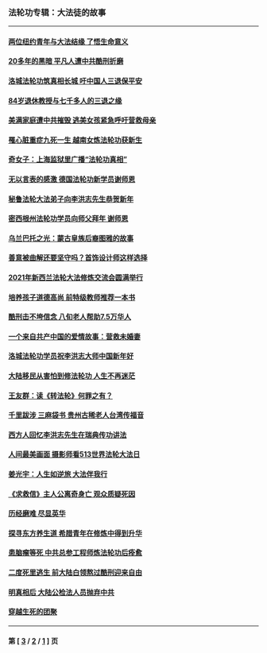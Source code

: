 ### 法轮功专辑：大法徒的故事
---
#### [两位纽约青年与大法结缘 了悟生命意义](../../pages/nf1147481/n14002785.md?08310430) 
#### [20多年的黑暗 平凡人遭中共酷刑折磨](../../pages/nf1147481/n13997976.md?08310430) 
#### [洛城法轮功筑真相长城 吁中国人三退保平安](../../pages/nf1147481/n13892471.md?08310430) 
#### [84岁退休教授与七千多人的三退之缘](../../pages/nf1147481/n13796650.md?08310430) 
#### [美满家庭遭中共摧毁 逃美女孩紧急呼吁营救母亲](../../pages/nf1147481/n13792859.md?08310430) 
#### [罹心脏重症九死一生 越南女炼法轮功获新生](../../pages/nf1147481/n13732766.md?08310430) 
#### [奇女子：上海监狱里广播“法轮功真相”](../../pages/nf1147481/n13726443.md?08310430) 
#### [无以言表的感激 德国法轮功新学员谢师恩](../../pages/nf1147481/n13543790.md?08310430) 
#### [秘鲁法轮大法弟子向李洪志先生恭贺新年](../../pages/nf1147481/n13540182.md?08310430) 
#### [密西根州法轮功学员向师父拜年 谢师恩](../../pages/nf1147481/n13538183.md?08310430) 
#### [乌兰巴托之光：蒙古皇族后裔图雅的故事](../../pages/nf1147481/n13155759.md?08310430) 
#### [善意被曲解还要坚守吗？首饰设计师这样选择](../../pages/nf1147481/n13077575.md?08310430) 
#### [2021年新西兰法轮大法修炼交流会圆满举行](../../pages/nf1147481/n13033149.md?08310430) 
#### [培养孩子道德高尚 前特级教师推荐一本书](../../pages/nf1147481/n12938640.md?08310430) 
#### [酷刑击不垮信念 八旬老人帮助7.5万华人](../../pages/nf1147481/n12880712.md?08310430) 
#### [一个来自共产中国的爱情故事：营救未婚妻](../../pages/nf1147481/n12778386.md?08310430) 
#### [洛城法轮功学员祝李洪志大师中国新年好](../../pages/nf1147481/n12724685.md?08310430) 
#### [大陆移民从害怕到修法轮功 人生不再迷茫](../../pages/nf1147481/n12414325.md?08310430) 
#### [王友群：读《转法轮》何罪之有？](../../pages/nf1147481/n12408647.md?08310430) 
#### [千里跋涉 三麻袋书 贵州古稀老人台湾传福音](../../pages/nf1147481/n12198750.md?08310430) 
#### [西方人回忆李洪志先生在瑞典传功讲法](../../pages/nf1147481/n12099607.md?08310430) 
#### [人间最美画面 摄影师看513世界法轮大法日](../../pages/nf1147481/n12094118.md?08310430) 
#### [姜光宇：人生如逆旅 大法伴我行](../../pages/nf1147481/n12088664.md?08310430) 
#### [《求救信》主人公离奇身亡 观众质疑死因](../../pages/nf1147481/n11845215.md?08310430) 
#### [历经磨难 尽显英华](../../pages/nf1147481/n11723297.md?08310430) 
#### [探寻东方养生道 希腊青年在修炼中得到升华](../../pages/nf1147481/n11494502.md?08310430) 
#### [患脑瘤等死 中共总参工程师炼法轮功后痊愈](../../pages/nf1147481/n11466682.md?08310430) 
#### [二度死里逃生 前大陆白领熬过酷刑迎来自由](../../pages/nf1147481/n11368594.md?08310430) 
#### [明真相后 大陆公检法人员抛弃中共](../../pages/nf1147481/n11358618.md?08310430) 
#### [穿越生死的团聚](../../pages/nf1147481/n11258922.md?08310430) 

---
#### 第 [ [3](./3.md?08310430) / [2](./2.md?08310430) / [1](./1.md?08310430) ] 页
